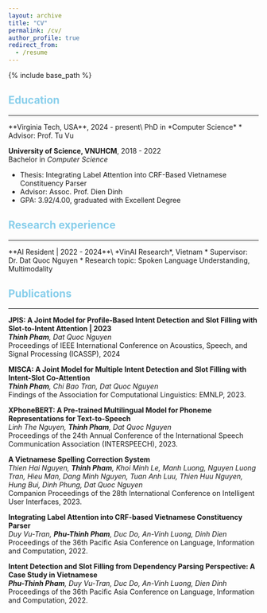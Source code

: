 ```yaml
---
layout: archive
title: "CV"
permalink: /cv/
author_profile: true
redirect_from:
  - /resume
---
```


{% include base_path %}

<h2 style="color:#87CEEB">Education</h2>
<hr>
**Virginia Tech, USA**, 2024 - present\
PhD in *Computer Science*
* Advisor: Prof. Tu Vu

**University of Science, VNUHCM**, 2018 - 2022\
Bachelor in *Computer Science*
* Thesis: Integrating Label Attention into CRF-Based Vietnamese\
Constituency Parser
* Advisor: Assoc. Prof. Dien Dinh
* GPA: 3.92/4.00, graduated with Excellent Degree

<h2 style="color:#87CEEB">Research experience</h2>
<hr>
**AI Resident | 2022 - 2024**\
*VinAI Research*, Vietnam
* Supervisor: Dr. Dat Quoc Nguyen
* Research topic: Spoken Language Understanding, Multimodality

<h2 style="color:#87CEEB">Publications</h2>
<hr>

**JPIS: A Joint Model for Profile-Based Intent Detection and Slot Filling with Slot-to-Intent Attention | 2023**   
*__Thinh Pham__, Dat Quoc Nguyen*     
Proceedings of IEEE International Conference on Acoustics, Speech, and Signal Processing (ICASSP), 2024

**MISCA: A Joint Model for Multiple Intent Detection and Slot Filling with Intent-Slot Co-Attention**   
*__Thinh Pham__, Chi Bao Tran, Dat Quoc Nguyen*   
Findings of the Association for Computational Linguistics: EMNLP, 2023.   

**XPhoneBERT: A Pre-trained Multilingual Model for Phoneme Representations for Text-to-Speech**   
*Linh The Nguyen, __Thinh Pham__, Dat Quoc Nguyen*   
Proceedings of the 24th Annual Conference of the International Speech Communication Association (INTERSPEECH), 2023.

**A Vietnamese Spelling Correction System**   
*Thien Hai Nguyen, __Thinh Pham__, Khoi Minh Le, Manh Luong, Nguyen Luong Tran, Hieu Man, Dang Minh Nguyen, Tuan Anh Luu, Thien Huu Nguyen, Hung Bui, Dinh Phung, Dat Quoc Nguyen*   
Companion Proceedings of the 28th International Conference on Intelligent User Interfaces, 2023.

**Integrating Label Attention into CRF-based Vietnamese Constituency Parser**   
*Duy Vu-Tran, __Phu-Thinh Pham__, Duc Do, An-Vinh Luong, Dinh Dien*   
Proceedings of the 36th Pacific Asia Conference on Language, Information and Computation, 2022.

**Intent Detection and Slot Filling from Dependency Parsing Perspective: A Case Study in Vietnamese**   
*__Phu-Thinh Pham__, Duy Vu-Tran, Duc Do, An-Vinh Luong, Dien Dinh*     
Proceedings of the 36th Pacific Asia Conference on Language, Information and Computation, 2022.
<!-- Preprints
====== -->


  
<!-- Talks
======
  <ul>{% for post in site.talks %}
    {% include archive-single-talk-cv.html %}
  {% endfor %}</ul> -->
  
<!-- Service and leadership
======
* Currently signed in to 43 different slack teams -->
